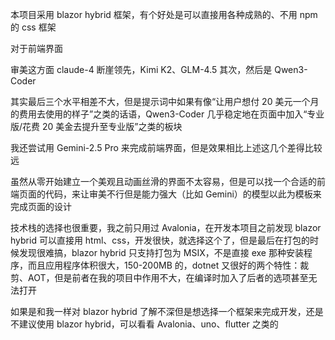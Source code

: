 本项目采用 blazor hybrid 框架，有个好处是可以直接用各种成熟的、不用 npm 的 css 框架


对于前端界面

审美这方面 claude-4 断崖领先，Kimi K2、GLM-4.5 其次，然后是 Qwen3-Coder

其实最后三个水平相差不大，但是提示词中如果有像“让用户想付 20 美元一个月的费用去使用的样子”之类的话语，Qwen3-Coder 几乎稳定地在页面中加入“专业版/花费 20 美金去提升至专业版”之类的板块

我还尝试用 Gemini-2.5 Pro 来完成前端界面，但是效果相比上述这几个差得比较远

虽然从零开始建立一个美观且动画丝滑的界面不太容易，但是可以找一个合适的前端页面的代码，来让审美不行但是能力强大（比如 Gemini）的模型以此为模板来完成页面的设计


技术栈的选择也很重要，我之前只用过 Avalonia，在开发本项目之前发现 blazor hybrid 可以直接用 html、css，开发很快，就选择这个了，但是最后在打包的时候发现很难搞，blazor hybrid 只支持打包为 MSIX，不是直接 exe 那种安装程序，而且应用程序体积很大，150-200MB 的，dotnet 又很好的两个特性：裁剪、AOT，但是前者在我的项目中作用不大，在编译时加入了后者的选项甚至无法打开

如果是和我一样对 blazor hybrid 了解不深但是想选择一个框架来完成开发，还是不建议使用 blazor hybrid，可以看看 Avalonia、uno、flutter 之类的